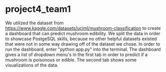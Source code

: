 # project4_team1
We utilized the dataset from https://www.kaggle.com/datasets/uciml/mushroom-classification to create a dashboard that can predict mushroom edibility. We split the data in order to showcase PostgeSQL skills, because no other helpful datasets existed that were not in some way drawing off of the dataset we chose. In order to run the dashboard, enter "python app.py" into the terminal. The dashboard gives a list of dropdown menu's in the first tab in order to predict if a mushroom is poisonous or edible. The second tab shows some visualizations of the data.